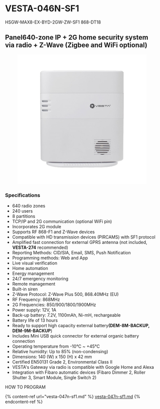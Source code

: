 # VESTA-046N-SF1

HSGW-MAX8-EX-BYD-2GW-ZW-SF1 868-DT18

## Panel640-zone IP + 2G home security system via radio + Z-Wave (Zigbee and WiFi optional)

<figure><img src=".gitbook/assets/image (12).png" alt=""><figcaption></figcaption></figure>

### **Specifications**

* 640 radio zones
* 240 users
* 8 partitions
* TCP/IP and 2G communication (optional WiFi pin)
* Incorporates 2G module
* Supports RF 868-F1 and Z-Wave devices
* Compatible with HD transmission devices (PIRCAMS) with SF1 protocol
* Amplified fast connection for external GPRS antenna (not included, **VESTA-274** recommended)
* Reporting Methods: CID/SIA, Email, SMS, Push Notification
* Programming methods: Web and App
* Live visual verification
* Home automation
* Energy management
* 24/7 emergency monitoring
* Remote management
* Built-in siren
* Z-Wave Protocol: Z-Wave Plus 500, 868.40MHz (EU)
* RF Frequency: 868MHz
* 2G Frequencies: 850/900/1800/1900MHz
* Power supply: 12V, 1A
* Back-up battery: 7.2V, 1100mAh, Ni-mH, rechargeable
* Battery life of 13 hours
* Ready to support high capacity external batter&#x79;**(DEM-8M-BACKUP, DEM-9M-BACKUP**)
* Includes Mini USB quick connector for external organic battery connection
* Operating temperature from -10°C \~ +45°C
* Relative humidity: Up to 85% (non-condensing)
* Dimensions: 140 (W) x 150 (H) x 42 mm
* Certified EN50131 Grade 2, Environmental Class II
* VESTA's Gateway via radio is compatible with Google Home and Alexa
* Integration with Fibaro automatic devices (Fibaro Dimmer 2, Roller Shutter 3, Smart Module, Single Switch 2)

HOW TO PROGRAM

{% content-ref url="vesta-047n-sf1.md" %}
[vesta-047n-sf1.md](vesta-047n-sf1.md)
{% endcontent-ref %}
